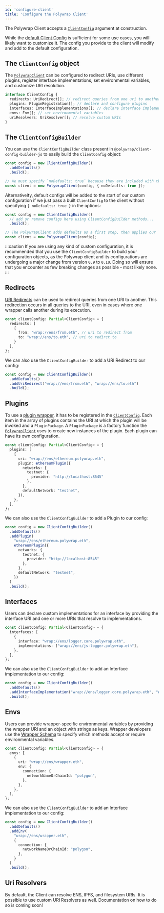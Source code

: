 ```yaml
---
id: 'configure-client'
title: 'Configure the Polywrap Client'
---
```


The Polywrap Client accepts a [`ClientConfig`](../../reference/clients/js/client-config) argument at construction. 

While the [default Client Config](https://github.com/polywrap/monorepo/blob/origin/packages/js/client/src/default-client-config.ts)
is sufficient for some use cases, you will likely want to customize it.
The config you provide to the client will modify and add to the default configuration.

## The `ClientConfig` object

The [`PolywrapClient`](../../reference/clients/js/client-js) can be configured to redirect URIs, use different plugins, 
register interface implementations, set environmental variables, and customize URI resolution.

```typescript
interface ClientConfig {
  redirects: UriRedirect[]; // redirect queries from one uri to another
  plugins: PluginRegistration[]; // declare and configure plugins
  interfaces: InterfaceImplementations[]; // declare interface implementations
  envs: Env[]; // set environmental variables
  uriResolvers: UriResolver[]; // resolve custom URIs
}
```

## The `ClientConfigBuilder`

You can use the `ClientConfigBuilder` class present in `@polywrap/client-config-builder-js` to easily build the `ClientConfig` object:

```typescript
const config = new ClientConfigBuilder()
  .addDefaults()
  .build();

// We must specify `noDefaults: true` because they are included with the `addDefaults()` method of the ClientConfigBuilder.
const client = new PolywrapClient(config, { noDefaults: true });
```

Alternativelty, default configs will be added to the start of our custom configuration if we just pass a built `ClientConfig` to the client without specifying `{ noDefaults: true }` in the options:

```typescript
const config = new ClientConfigBuilder()
  // add or remove configs here using ClientConfigBuilder methods...
  .build();

// The PolywrapClient adds defaults as a first step, then applies our `config` object
const client = new PolywrapClient(config);
```

:::caution
If you are using any kind of custom configuration, it is recommended that you use the `ClientConfigBuilder` to build your configuration objects, as the Polywrap client and its configurations are undergoing a major change from version `0.9` to `0.10`. Doing so will ensure that you encounter as few breaking changes as possible - most likely none.
:::

## Redirects

[URI Redirects](../../concepts/understanding-uri-redirects) can be used to redirect queries from one URI to another. 
This redirection occurs in all queries to the URI, even in cases where one wrapper calls another during its execution.

```typescript
const clientConfig: Partial<ClientConfig> = {
  redirects: [
    {
      from: "wrap://ens/from.eth", // uri to redirect from
      to: "wrap://ens/to.eth", // uri to redirct to
    }
  ],
};
```

We can also use the `ClientConfigBuilder` to add a URI Redirect to our config:

```typescript
const config = new ClientConfigBuilder()
  .addDefaults()
  .addUriRedirect("wrap://ens/from.eth", "wrap://ens/to.eth")
  .build();
```

## Plugins

To use a [plugin wrapper](../../concepts/understanding-plugins), it has to be registered in the [`ClientConfig`](../../reference/clients/js/client-config).
Each item in the array of plugins contains the URI at which the plugin will be invoked and a `PluginPackage`.
A `PluginPackage` is a factory function the [`PolywrapClient`](../../reference/clients/js/client-js) uses to create new
instances of the plugin. 
Each plugin can have its own configuration.

```typescript
const clientConfig: Partial<ClientConfig> = {
  plugins: [
    {
      uri: "wrap://ens/ethereum.polywrap.eth",
      plugin: ethereumPlugin({
        networks: {
          testnet: {
            provider: "http://localhost:8545"
          },
        },
        defaultNetwork: "testnet",
      }),
    },
  ],
};
```

We can also use the `ClientConfigBuilder` to add a Plugin to our config:

```typescript
const config = new ClientConfigBuilder()
  .addDefaults()
  .addPlugin(
    "wrap://ens/ethereum.polywrap.eth", 
    ethereumPlugin({
      networks: {
        testnet: {
          provider: "http://localhost:8545"
        },
      },
      defaultNetwork: "testnet",
    })
  )
  .build();
```

## Interfaces

Users can declare custom implementations for an interface by providing the interface URI and one or more URIs that resolve to implementations.

```typescript
const clientConfig: Partial<ClientConfig> = {
  interfaces: [
    {
      interface: "wrap://ens/logger.core.polywrap.eth",
      implementations: ["wrap://ens/js-logger.polywrap.eth"],
    },
  ],
};
```

We can also use the `ClientConfigBuilder` to add an Interface implementation to our config:

```typescript
const config = new ClientConfigBuilder()
  .addDefaults()
  .addInterfaceImplementation("wrap://ens/logger.core.polywrap.eth", "wrap://ens/js-logger.polywrap.eth")
  .build();
```

## Envs

Users can provide wrapper-specific environmental variables by providing the wrapper URI and an object with strings as keys.
Wrapper developers use the [Wrapper Schema](../wrapper-schema#environmental-variables) to specify which methods accept or require environmental variables.

```typescript
const clientConfig: Partial<ClientConfig> = {
  envs: [
    {
      uri: "wrap://ens/wrapper.eth",
      env: {
        connection: {
          networkNameOrChainId: "polygon",
        },
      },
    },
  ],
};
```

We can also use the `ClientConfigBuilder` to add an Interface implementation to our config:

```typescript
const config = new ClientConfigBuilder()
  .addDefaults()
  .addEnv(
    "wrap://ens/wrapper.eth", 
    {
      connection: {
        networkNameOrChainId: "polygon",
      },
    }
  )
  .build();
```

## Uri Resolvers

By default, the Client can resolve ENS, IPFS, and filesystem URIs.
It is possible to use custom URI Resolvers as well.
Documentation on how to do so is coming soon!